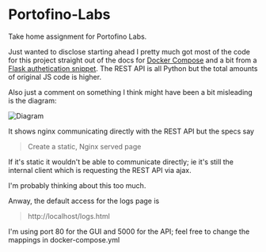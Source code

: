 # Portofino-Labs

Take home assignment for Portofino Labs.

Just wanted to disclose starting ahead I pretty much got most of the code for this project straight out of the docs for 
[Docker Compose](https://docs.docker.com/compose/gettingstarted/) and a bit from a [Flask authetication snippet](http://flask.pocoo.org/snippets/8/). The REST API is all Python but the total amounts of original JS code is higher.

Also just a comment on something I think might have been a bit misleading is the diagram:

![Diagram](https://i.imgur.com/baTHtH9.png)

It shows nginx communicating directly with the REST API but the specs say

>Create a static, Nginx served page

If it's static it wouldn't be able to communicate directly; ie it's still the internal client which is requesting the REST API via ajax.

I'm probably thinking about this too much.

Anway, the default access for the logs page is
>http://localhost/logs.html

I'm using port 80 for the GUI and 5000 for the API; feel free to change the mappings in docker-compose.yml
